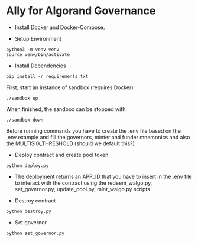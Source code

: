 # Ally for Algorand Governance

- Install Docker and Docker-Compose.

- Setup Environment

```
python3 -m venv venv
source venv/bin/activate
```

- Install Dependencies
```
pip install -r requirements.txt
```

First, start an instance of sandbox (requires Docker):

```
./sandbox up
```

When finished, the sandbox can be stopped with: 

```
./sandbox down
```

Before running commands you have to create the .env file based on the .env.example
and fill the governors, minter and funder mnemonics and also the MULTISIG_THRESHOLD (should we default this?)

- Deploy contract and create pool token

```
python deploy.py
```

- The deployment returns an APP_ID that you have to insert in the .env file to interact with the contract
using the redeem_walgo.py, set_governor.py, update_pool.py, mint_walgo.py scripts 


- Destroy contract

```
python destroy.py
```

- Set governor 

```
python set_governor.py
```